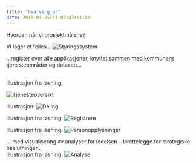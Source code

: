 ```yaml
---
title: "Hva vi gjør"
date: 2018-01-25T11:02:47+01:00
---
```


Hvordan når vi prosjektmålene?

Vi lager et felles...
![Styringssystem](/images/MCS.png)

...register over alle applikasjoner, knyttet sammen med kommunens tjenesteområder og datasett...


<br>
Illustrasjon fra løsning:

![Tjenesteoversikt](/images/tjenesteoversikt.png)

Illustrasjon:
![Deling](/images/deling.png)

Illustrasjon fra løsning:
![Registrere](/images/registrere.png)

Illustrasjon fra løsning:
![Personopplysninger](/images/personopplysninger.png)

... med visualisering av analyser for ledelsen – tilrettelegge for strategiske beslutninger...
<br>
Illustrasjon fra løsning:
![Analyse](/images/analyse.png)


